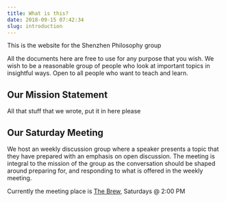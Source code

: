 ```yaml
---
title: What is this?
date: 2018-09-15 07:42:34
slug: introduction
---
```


This is the website for the Shenzhen Philosophy group

All the documents here are free to use for any purpose that you wish. We wish to be a reasonable group
of people who look at important topics in insightful ways. Open to all people who want to teach and learn.

## Our Mission Statement
All that stuff that we wrote, put it in here please

## Our Saturday Meeting

We host an weekly discussion group where a speaker presents a topic that they have prepared with an 
emphasis on open discussion. The meeting is integral to the mission of the group as the conversation should be shaped around preparing for, and responding to what is offered in the weekly meeting.

Currently the meeting place is [The Brew](https://www.bing.com/maps?osid=63399e59-2e22-44df-994d-50f1e491503d&cp=22.535042~114.058921&lvl=17&imgid=743422e5-ee95-42c9-afd4-f1e0283600f8&v=2&sV=2&form=S00027), Saturdays @ 2:00 PM
